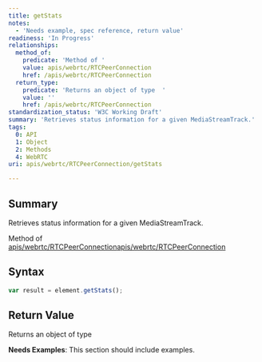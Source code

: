 ```yaml
---
title: getStats
notes:
  - 'Needs example, spec reference, return value'
readiness: 'In Progress'
relationships:
  method_of:
    predicate: 'Method of '
    value: apis/webrtc/RTCPeerConnection
    href: /apis/webrtc/RTCPeerConnection
  return_type:
    predicate: 'Returns an object of type  '
    value: ''
    href: /apis/webrtc/RTCPeerConnection
standardization_status: 'W3C Working Draft'
summary: 'Retrieves status information for a given MediaStreamTrack.'
tags:
  0: API
  1: Object
  2: Methods
  4: WebRTC
uri: apis/webrtc/RTCPeerConnection/getStats

---
```

## <span>Summary</span>

Retrieves status information for a given MediaStreamTrack.

Method of [apis/webrtc/RTCPeerConnection](/apis/webrtc/RTCPeerConnection)[apis/webrtc/RTCPeerConnection](/apis/webrtc/RTCPeerConnection)

## <span>Syntax</span>

``` js
var result = element.getStats();
```

## <span>Return Value</span>

Returns an object of type<span></span>

**Needs Examples**: This section should include examples.

